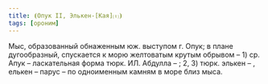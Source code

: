 ```yaml
---
title: ⦗Опук II, Элькен-[Кая]⒯⦘
tags: [ороним]
---
```


Мыс, образованный обнаженным юж. выступом г. Опук; в плане дугообразный,
спускается к морю желтоватым крутым обрывом – 1) ср. Апук – ласкательная форма
тюрк. ИЛ. Абдулла – ; 2, 3) тюрк. элькен – , елькен – парус – по одноименным
камням в море близ мыса.
